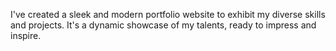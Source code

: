 I've created a sleek and modern portfolio website to exhibit my diverse skills and projects. It's a dynamic showcase of my talents, ready to impress and inspire.
